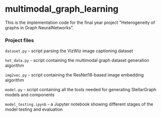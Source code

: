 # multimodal_graph_learning

This is the implementation code for the final year project "Heterogeneity of graphs in Graph NeuralNetworks".

### Project files

`dataset.py` - script parsing the VizWiz image captioning dataset

`het_data.py` - script containing the multimodal graph dataset generation algorithm

`img2vec.py` - script containing the ResNet18-based image embedding algorithm

`model.py` - script containing all the tools needed for generating StellarGraph models and components

`model_testing.ipynb` - a Jupyter notebook showing different stages of the model testing and evaluation
